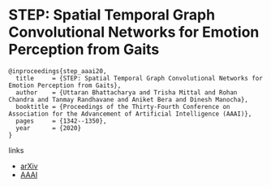 # STEP: Spatial Temporal Graph Convolutional Networks for Emotion Perception from Gaits

```
@inproceedings{step_aaai20,
  title     = {STEP: Spatial Temporal Graph Convolutional Networks for Emotion Perception from Gaits},
  author    = {Uttaran Bhattacharya and Trisha Mittal and Rohan Chandra and Tanmay Randhavane and Aniket Bera and Dinesh Manocha},
  booktitle = {Proceedings of the Thirty-Fourth Conference on Association for the Advancement of Artificial Intelligence (AAAI)},
  pages	    = {1342--1350},
  year      = {2020}
}
```

links
- [arXiv](https://arxiv.org/abs/1910.12906)
- [AAAI](https://aaai.org/ojs/index.php/AAAI/article/view/5490)